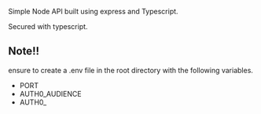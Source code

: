 Simple Node API built using express and Typescript. 

Secured with typescript.

## Note!!
ensure to create a .env file in the root directory with the following variables.
- PORT
- AUTH0_AUDIENCE
- AUTH0_